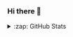 ### Hi there 👋

</details>

<details>
  <summary>:zap: GitHub Stats</summary>

  <img align="left" alt="bumothekid's GitHub Stats" src="https://github-readme-stats.vercel.app/api?username=bumothekid&show_icons=true&hide_border=false&title_color=ff652f&icon_color=FFE400&bg_color=09131B&text_color=ffffff&border_color=0c1a25"/>

</details>

<!--![Metrics](https://github.com/bumothekid/bumothekid/blob/main/github-metrics.svg)-->
<!--
![Metrics](https://github-readme-stats.vercel.app/api?username=bumothekid&show_icons=true&hide_border=true&bg_color=000000&title_color=fff&text_color=6a6a6a&icon_color=79ff97)
![Metrics](https://metrics.lecoq.io/bumothekid?template=classic&followup=1&isocalendar=1&languages=1&isocalendar.duration=half-year&config.timezone=Europe%2FBerlin)
**BumoGaming/BumoGaming** is a ✨ _special_ ✨ repository because its `README.md` (this file) appears on your GitHub profile.
Here are some ideas to get you started:

- 🔭 I’m currently working on ...
- 🌱 I’m currently learning ...
- 👯 I’m looking to collaborate on ...
- 🤔 I’m looking for help with ...
- 💬 Ask me about ...
- 📫 How to reach me: ...
- 😄 Pronouns: ...
- ⚡ Fun fact: ...
-->
